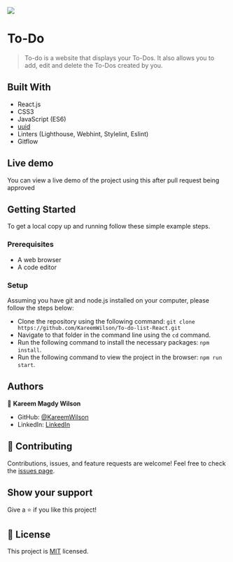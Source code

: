 ![](https://img.shields.io/badge/Microverse-blueviolet)

# To-Do

> To-do is a website that displays your To-Dos. It also allows you to add, edit and delete the To-Dos created by you.

## Built With

- React.js
- CSS3
- JavaScript (ES6)
- [uuid](https://www.npmjs.com/package/uuid)
- Linters (Lighthouse, Webhint, Stylelint, Eslint)
- Gitflow

## Live demo

You can view a live demo of the project using this after pull request being approved 

## Getting Started

To get a local copy up and running follow these simple example steps.

### Prerequisites

- A web browser 
- A code editor

### Setup

Assuming you have git and node.js installed on your computer, please follow the steps below: 

- Clone the repository using the following command: `git clone https://github.com/KareemWilson/To-do-list-React.git`
- Navigate to that folder in the command line using the `cd` command.
- Run the following command to install the necessary packages: `npm install`. 
- Run the following command to view the project in the browser: `npm run start`. 

## Authors

👤 **Kareem Magdy Wilson**

- GitHub: [@KareemWilson](https://github.com/KareemWilson)
- LinkedIn: [LinkedIn](https://linkedin.com/in/kareem-wilsons)


## 🤝 Contributing

Contributions, issues, and feature requests are welcome!
Feel free to check the [issues page](../../issues/).

## Show your support

Give a ⭐️ if you like this project!

## 📝 License

This project is [MIT](./LICENSE) licensed.